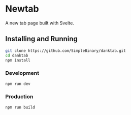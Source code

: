 # Newtab

A new tab page built with Svelte.

## Installing and Running

```bash
git clone https://github.com/SimpleBinary/danktab.git
cd danktab
npm install
```

### Development

```bash
npm run dev
```

### Production

```bash
npm run build
```
